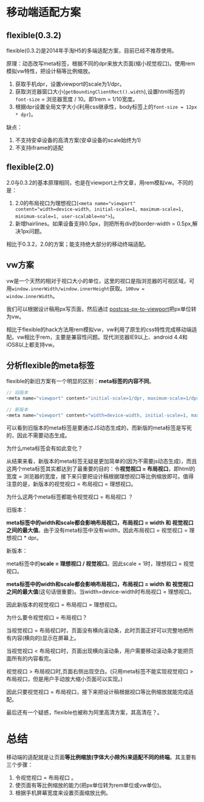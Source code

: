 # 移动端适配方案

## flexible(0.3.2)

flexible(0.3.2)是2014年手淘H5的多端适配方案，目前已经不推荐使用。

原理：动态改写meta标签，根据不同的dpr来放大页面(缩小视觉视口)。使用rem模拟vw特性，把设计稿等比例缩放。

1. 获取手机dpr，设置viewport的scale为1/dpr。
2. 获取浏览器窗口大小(`getBoundingClientRect().width`),设置html标签的`font-size` = 浏览器宽度 / 10。即1rem = 1/10宽度。
3. 根据dpr设置全局文字大小(利用css继承性，body标签上的`font-size = 12px * dpr`)。

缺点：

1. 不支持安卓设备的高清方案(安卓设备的scale始终为1)
2. 不支持iframe的适配



## flexible(2.0)

2.0与0.3.2的基本原理相同，也是在viewport上作文章，用rem模拟vw。不同的是：

1. 2.0的布局视口为理想视口(`<meta name="viewport" content="width=device-width, initial-scale=1, maximum-scale=1, minimum-scale=1, user-scalable=no">`)。
2. 新增hairlines。如果设备支持0.5px，则把所有div的border-width = 0.5px,解决1px问题。

相比于0.3.2，2.0的方案；能支持绝大部分的移动终端适配。



## vw方案

vw是一个天然的相对于视口大小的单位，这里的视口是指浏览器的可视区域，可用`window.innerWidth/window.innerHeight`获取。`100vw = window.innerWidth`。

我们可以根据设计稿用px写页面，然后通过 [postcss-px-to-viewport](https://github.com/evrone/postcss-px-to-viewport)把px单位转为vw。

相比于flexible的hack方法用rem模拟vw，vw利用了原生的css特性完成移动端适配。vw相比于rem，主要是兼容性问题。现代浏览器IE9以上、android 4.4和iOS8以上都支持vw。



## 分析flexible的meta标签

flexible的新旧方案有一个明显的区别：**meta标签的内容不同**。

```javascript
// 旧版本
<meta name="viewport" content="initial-scale=1/dpr, maximum-scale=1/dpr, minimum-scale=1/dpr, user-scalable=no">
    
// 新版本
<meta name="viewport" content="width=device-width, initial-scale=1, maximum-scale=1, minimum-scale=1, user-scalable=no">

```

可以看到旧版本的meta标签是要通过JS动态生成的，而新版的meta标签是写死的，因此不需要动态生成。

为什么meta标签会有如此变化？

从结果来看，新版本的meta标签无疑是更加简单的(因为不需要js动态生成)，而且这两个meta标签其实都达到了最重要的目的：令**视觉视口 = 布局视口**，即html的宽度 = 浏览器的宽度，接下来只要把设计稿根据理想视口等比例缩放即可。值得注意的是，新版本的视觉视口 = 布局视口 = 理想视口。

为什么这两个meta标签都能令视觉视口 = 布局视口 ？

旧版本：

**meta标签中的width和scale都会影响布局视口，布局视口 = width 和 视觉视口之间的最大值**。由于没有meta标签中没有width，因此布局视口 = 视觉视口 = 理想视口 * dpr。

新版本：

meta标签中的**scale = 理想视口 / 视觉视口**。因此scale = 1时，理想视口 = 视觉视口。

**meta标签中的width和scale都会影响布局视口，布局视口 = width 和 视觉视口之间的最大值**(这句话很重要)。当width=device-width时布局视口 = 理想视口。

因此新版本的视觉视口 = 布局视口 = 理想视口。



为什么要令视觉视口 = 布局视口？

当视觉视口 = 布局视口时，页面没有横向滚动条，此时页面正好可以完整地把所有内容(横向的)显示在屏幕上。

当视觉视口 < 布局视口时，页面出现横向滚动条，用户需要移动滚动条才能把页面所有的内容看完。

视觉视口  > 布局视口时,页面右侧出现空白。(只用meta标签不能实现视觉视口  > 布局视口，但是用户手动放大缩小页面可以实现。)

因此只要视觉视口 = 布局视口，接下来把设计稿根据视口等比例缩放就能完成适配。

最后还有一个疑惑，flexible也被称为阿里高清方案，其高清在？。

# 总结

移动端的适配就是让页面**等比例缩放(字体大小除外)来适配不同的终端**。其主要有三个步骤：

1. 令视觉视口 = 布局视口 。
2. 使页面有等比例缩放的能力(把px单位转为rem单位或vw单位)。
3. 根据手机屏幕宽度来设置页面缩放比例。

